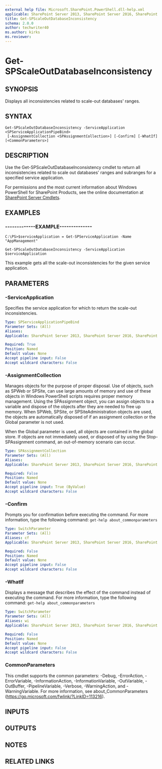 ```yaml
---
external help file: Microsoft.SharePoint.PowerShell.dll-help.xml
applicable: SharePoint Server 2013, SharePoint Server 2016, SharePoint Server 2019
title: Get-SPScaleOutDatabaseInconsistency
schema: 2.0.0
author: techwriter40
ms.author: kirks
ms.reviewer:
---
```


# Get-SPScaleOutDatabaseInconsistency

## SYNOPSIS

Displays all inconsistencies related to scale-out databases' ranges.



## SYNTAX

```
Get-SPScaleOutDatabaseInconsistency -ServiceApplication <SPServiceApplicationPipeBind>
 [-AssignmentCollection <SPAssignmentCollection>] [-Confirm] [-WhatIf] [<CommonParameters>]
```

## DESCRIPTION
Use the Get-SPScaleOutDatabaseInconsistency cmdlet to return all inconsistencies related to scale out databases' ranges and subranges for a specified service application.

For permissions and the most current information about Windows PowerShell for SharePoint Products, see the online documentation at [SharePoint Server Cmdlets](https://docs.microsoft.com/powershell/sharepoint/sharepoint-server/sharepoint-server-cmdlets).

## EXAMPLES

### -------------EXAMPLE-------------- 
```
C:\PS>$serviceApplication = Get-SPServiceApplication -Name "AppManagement"

Get-SPScaleOutDatabaseInconsistency -ServiceApplication $serviceApplication
```

This example gets all the scale-out inconsistencies for the given service application.

## PARAMETERS

### -ServiceApplication
Specifies the service application for which to return the scale-out inconsistencies.

```yaml
Type: SPServiceApplicationPipeBind
Parameter Sets: (All)
Aliases: 
Applicable: SharePoint Server 2013, SharePoint Server 2016, SharePoint Server 2019

Required: True
Position: Named
Default value: None
Accept pipeline input: False
Accept wildcard characters: False
```

### -AssignmentCollection
Manages objects for the purpose of proper disposal.
Use of objects, such as SPWeb or SPSite, can use large amounts of memory and use of these objects in Windows PowerShell scripts requires proper memory management.
Using the SPAssignment object, you can assign objects to a variable and dispose of the objects after they are needed to free up memory.
When SPWeb, SPSite, or SPSiteAdministration objects are used, the objects are automatically disposed of if an assignment collection or the Global parameter is not used.

When the Global parameter is used, all objects are contained in the global store.
If objects are not immediately used, or disposed of by using the Stop-SPAssignment command, an out-of-memory scenario can occur.

```yaml
Type: SPAssignmentCollection
Parameter Sets: (All)
Aliases: 
Applicable: SharePoint Server 2013, SharePoint Server 2016, SharePoint Server 2019

Required: False
Position: Named
Default value: None
Accept pipeline input: True (ByValue)
Accept wildcard characters: False
```

### -Confirm
Prompts you for confirmation before executing the command.
For more information, type the following command: `get-help about_commonparameters`

```yaml
Type: SwitchParameter
Parameter Sets: (All)
Aliases: cf
Applicable: SharePoint Server 2013, SharePoint Server 2016, SharePoint Server 2019

Required: False
Position: Named
Default value: None
Accept pipeline input: False
Accept wildcard characters: False
```

### -WhatIf
Displays a message that describes the effect of the command instead of executing the command.
For more information, type the following command: `get-help about_commonparameters`

```yaml
Type: SwitchParameter
Parameter Sets: (All)
Aliases: wi
Applicable: SharePoint Server 2013, SharePoint Server 2016, SharePoint Server 2019

Required: False
Position: Named
Default value: None
Accept pipeline input: False
Accept wildcard characters: False
```

### CommonParameters
This cmdlet supports the common parameters: -Debug, -ErrorAction, -ErrorVariable, -InformationAction, -InformationVariable, -OutVariable, -OutBuffer, -PipelineVariable, -Verbose, -WarningAction, and -WarningVariable. For more information, see about_CommonParameters (https://go.microsoft.com/fwlink/?LinkID=113216).

## INPUTS

## OUTPUTS

## NOTES

## RELATED LINKS

